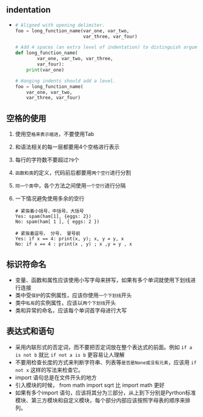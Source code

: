 ## indentation

+ ```python
  # Aligned with opening delimiter.
  foo = long_function_name(var_one, var_two,
                           var_three, var_four)
  
  # Add 4 spaces (an extra level of indentation) to distinguish arguments from the rest.
  def long_function_name(
          var_one, var_two, var_three,
          var_four):
      print(var_one)
  
  # Hanging indents should add a level.
  foo = long_function_name(
      var_one, var_two,
      var_three, var_four)
  ```

## 空格的使用

1. 使用空`格来表示缩进`，不要使用Tab

2. 和语法相关的每一层都要用4个空格进行表示

3. 每行的字符数不要超过`79`个

4. `函数和类`的定义，代码前后都要用`两个空行`进行分割

5. `同一个类`中，各个方法之间使用`一个空行`进行分隔

6. 一下情况避免使用多余的空行

   ```
   # 紧挨着小括号，中括号，大括号
   Yes: spam(ham[1], {eggs: 2})
   No: spam(ham[ 1 ], { eggs: 2 })
   
   # 紧挨着逗号， 分号， 冒号前
   Yes: if x == 4: print(x, y); x, y = y, x
   No: if x == 4 : print(x , y) ; x ,y = y , x
   ```

   



## 标识符命名

+ 变量、函数和属性应该使用小写字母来拼写，如果有多个单词就使用下划线进行连接
+ 类中受`保护`的实例属性，应该你使用`一个下划线`开头
+ 类中`私有`的实例属性，应该以`两个下划线`开头
+ 类和异常的命名，应该每个单词首字母进行大写



## 表达式和语句

+ 采用内联形式的否定词，而不要把否定词放在整个表达式的前面。例如 `if a is not b` 就比 `if not a is b` 更容易让人理解
+ 不要用检查长度的方式来判断字符串、列表等`是否是None或没有元素`，应该用 `if not x` 这样的写法来检查它。
+ import 语句总是在文件开头的地方
+ 引入模块的时候， from math import sqrt 比 import math 更好
+ 如果有多个import 语句，应该将其分为三部分，从上到下分别是Pyrthon标准模块、第三方模块和自定义模块，每个部分内部应该按照字母表的顺序来排列。